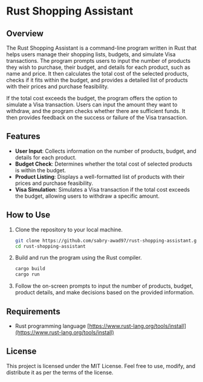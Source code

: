 # Rust Shopping Assistant

## Overview

The Rust Shopping Assistant is a command-line program written in Rust that helps users manage their shopping lists, budgets, and simulate Visa transactions. The program prompts users to input the number of products they wish to purchase, their budget, and details for each product, such as name and price. It then calculates the total cost of the selected products, checks if it fits within the budget, and provides a detailed list of products with their prices and purchase feasibility.

If the total cost exceeds the budget, the program offers the option to simulate a Visa transaction. Users can input the amount they want to withdraw, and the program checks whether there are sufficient funds. It then provides feedback on the success or failure of the Visa transaction.

## Features

- **User Input**: Collects information on the number of products, budget, and details for each product.
- **Budget Check**: Determines whether the total cost of selected products is within the budget.
- **Product Listing**: Displays a well-formatted list of products with their prices and purchase feasibility.
- **Visa Simulation**: Simulates a Visa transaction if the total cost exceeds the budget, allowing users to withdraw a specific amount.

## How to Use

1. Clone the repository to your local machine.

   ```bash
   git clone https://github.com/sabry-awad97/rust-shopping-assistant.git
   cd rust-shopping-assistant
   ```

2. Build and run the program using the Rust compiler.

   ```bash
   cargo build
   cargo run
   ```

3. Follow the on-screen prompts to input the number of products, budget, product details, and make decisions based on the provided information.

## Requirements

- Rust programming language [https://www.rust-lang.org/tools/install](https://www.rust-lang.org/tools/install)

## License

This project is licensed under the MIT License. Feel free to use, modify, and distribute it as per the terms of the license.
